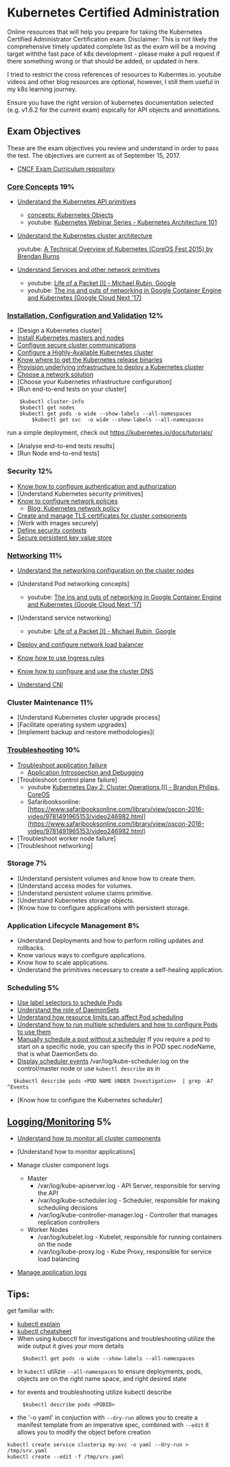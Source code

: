 # Kubernetes Certified Administration

Online resources that will help you prepare for taking the Kubernetes Certified Administrator Certification exam.
Disclaimer: This is not likely the comprehensive timely updated complete list as the exam will be a moving target withthe fast pace of k8s development - please make a pull request if there something wrong or that should be added, or updated in here.

I tried to restrict the cross references of resources to Kuberntes.io. youtube videos and other blog resources are optional, however, I still them useful in my k8s learning journey.
 
Ensure you have the right version of kubernetes documentation selected (e.g. v1.6.2 for the current exam) espically for API objects and annottations. 

## Exam Objectives

These are the exam objectives you review and understand in order to pass the test. The objectives are current as of September 15, 2017.

* [CNCF Exam Curriculum repository ](https://github.com/cncf/curriculum)

### [Core Concepts](https://v1-6.docs.kubernetes.io/docs/concepts/) 19%
* [Understand the Kubernetes API primitives](https://v1-6.docs.kubernetes.io/docs/api-reference/v1.6/)

  * [concepts: Kubernetes Objects](https://kubernetes.io/docs/concepts/overview/working-with-objects/kubernetes-objects/)
  * youtube: [Kubernetes Webinar Series - Kubernetes Architecture 101](https://www.youtube.com/watch?v=zeS6OyDoy78)
  
* [Understand the Kubernetes cluster architecture](https://kubernetes.io/docs/concepts/overview/components/)
  
  youtube: [A Technical Overview of Kubernetes (CoreOS Fest 2015) by Brendan Burns](https://www.youtube.com/watch?v=WwBdNXt6wO4)
  

* [Understand Services and other network primitives](https://kubernetes.io/docs/concepts/services-networking/service/)

  * youtube: [Life of a Packet [I] - Michael Rubin, Google](https://www.youtube.com/watch?v=0Omvgd7Hg1I)
  * youtube: [The ins and outs of networking in Google Container Engine and Kubernetes (Google Cloud Next '17)](https://www.youtube.com/watch?v=y2bhV81MfKQ)

### [Installation, Configuration and Validation](https://github.com/kelseyhightower/kubernetes-the-hard-way/tree/f9486b081f8f54dd63a891463f0b0e783d084307) 12%
* [Design a Kubernetes cluster]
* [Install Kubernetes masters and nodes](https://kubernetes.io/docs/getting-started-guides/scratch/)
* [Configure secure cluster communications](https://kubernetes.io/docs/tasks/tls/managing-tls-in-a-cluster/)
* [Configure a Highly-Available Kubernetes cluster](https://kubernetes.io/docs/admin/high-availability/)
* [Know where to get the Kubernetes release binaries](https://kubernetes.io/docs/getting-started-guides/binary_release/#prebuilt-binary-release)
* [Provision underlying infrastructure to deploy a Kubernetes cluster](https://github.com/kelseyhightower/kubernetes-the-hard-way/blob/f9486b081f8f54dd63a891463f0b0e783d084307/docs/01-infrastructure-gcp.md)
* [Choose a network solution](https://kubernetes.io/docs/getting-started-guides/scratch/#network)
* [Choose your Kubernetes infrastructure configuration]
* [Run end-to-end tests on your  cluster]
```
  	$kubectl cluster-info
  	$kubectl get nodes
  	$kubectl get pods -o wide --show-labels --all-namespaces
        $kubectl get svc  -o wide --show-labels --all-namespaces
```

  run a simple deployment, check out https://kubernetes.io/docs/tutorials/ 

* [Analyse end-to-end tests results]
* [Run Node end-to-end tests]



### Security 12%
* [Know how to configure authentication and authorization](https://kubernetes.io/docs/admin/authorization/rbac/)
* [Understand Kubernetes security primitives]
* [Know to configure network policies](https://kubernetes.io/docs/tasks/administer-cluster/declare-network-policy/)
  * [Blog: Kubernetes network policy](https://ahmet.im/blog/kubernetes-network-policy/)
* [Create and manage TLS certificates for cluster components](https://kubernetes.io/docs/tasks/tls/managing-tls-in-a-cluster/)
* [Work with images securely]
* [Define security contexts](https://kubernetes.io/docs/tasks/configure-pod-container/security-context/)
* [Secure persistent key value store](https://kubernetes.io/docs/concepts/configuration/secret/)


### [Networking](https://kubernetes.io/docs/concepts/cluster-administration/networking/) 11%
* [Understand the networking configuration on the cluster nodes](https://kubernetes.io/docs/concepts/cluster-administration/networking/)
* [Understand Pod networking concepts]
  * youtube: [The ins and outs of networking in Google Container Engine and Kubernetes (Google Cloud Next '17)](https://www.youtube.com/watch?v=y2bhV81MfKQ)

* [Understand service networking]
  * youtube: [Life of a Packet [I] - Michael Rubin, Google](https://www.youtube.com/watch?v=0Omvgd7Hg1I)
* [Deploy and configure network load balancer](https://kubernetes.io/docs/tasks/access-application-cluster/create-external-load-balancer/)
* [Know how to use Ingress rules](https://kubernetes.io/docs/concepts/services-networking/ingress/)
* [Know how to configure and use the cluster DNS](https://kubernetes.io/docs/tasks/access-application-cluster/create-external-load-balancer/)
* [Understand CNI](https://kubernetes.io/docs/tasks/access-application-cluster/create-external-load-balancer/)

### Cluster Maintenance 11%
* [Understand Kubernetes cluster upgrade process]
* [Facilitate operating system upgrades]
* [Implement backup and restore methodologies](


### [Troubleshooting](https://kubernetes.io/docs/tasks/debug-application-cluster/troubleshooting/) 10%
* [Troubleshoot application failure](https://kubernetes.io/docs/tasks/debug-application-cluster/determine-reason-pod-failure/)
  * [Application Introspection and Debugging](https://kubernetes.io/docs/tasks/debug-application-cluster/debug-application-introspection/)
* [Troubleshoot control plane failure]
  * youtube [Kubernetes Day 2: Cluster Operations [I] - Brandon Philips, CoreOS](https://www.youtube.com/watch?v=U1zR0eDQRYQ)
  * Safaribooksonline: [https://www.safaribooksonline.com/library/view/oscon-2016-video/9781491965153/video246982.html](https://www.safaribooksonline.com/library/view/oscon-2016-video/9781491965153/video246982.html)
* [Troubleshoot worker node failure]
* [Troubleshoot networking]




### Storage 7%
* [Understand persistent volumes and know how to create them.
* [Understand access modes for volumes.
* [Understand persistent volume claims primitive.
* [Understand Kubernetes storage objects.
* [Know how to configure applications with persistent storage.



### Application Lifecycle Management 8%
* Understand Deployments and how to perform rolling updates and rollbacks.
* Know various ways to configure applications.
* Know how to scale applications.
* Understand the primitives necessary to create a self-healing application.


### Scheduling  5%
* [Use label selectors to schedule Pods](https://kubernetes.io/docs/concepts/overview/working-with-objects/labels/)
* [Understand the role of DaemonSets](https://kubernetes.io/docs/concepts/workloads/controllers/daemonset/)
* [Understand how resource limits can affect Pod scheduling](https://kubernetes.io/docs/tasks/administer-cluster/memory-default-namespace/)
* [Understand how to run multiple schedulers and how to configure Pods to use them](https://kubernetes.io/docs/tasks/administer-cluster/configure-multiple-schedulers/)
* [Manually schedule a pod without a scheduler](https://kubernetes.io/docs/tasks/administer-cluster/static-pod/)
   If you require a pod to start on a specific node, you can specify this in POD spec.nodeName, that is what DaemonSets do.
* [Display scheduler events](https://stackoverflow.com/questions/28857993/how-does-kubernetes-scheduler-work/28874577#28874577)
  /var/log/kube-scheduler.log on the control/master node
  or use `kubectl describe` as in
``` 
  $kubectl describe pods <POD NAME UNDER Investigation>  | grep -A7 ^Events
```
* [Know how to configure the Kubernetes scheduler]


## [Logging/Monitoring](https://kubernetes.io/docs/concepts/cluster-administration/logging/)  5%
* [Understand how to monitor all cluster components](https://kubernetes.io/docs/tasks/debug-application-cluster/resource-usage-monitoring/)
* [Understand how to monitor applications]
* Manage cluster component logs
  * Master
    * /var/log/kube-apiserver.log - API Server, responsible for serving the API
    * /var/log/kube-scheduler.log - Scheduler, responsible for making scheduling decisions
    * /var/log/kube-controller-manager.log - Controller that manages replication controllers
  * Worker Nodes
    * /var/log/kubelet.log - Kubelet, responsible for running containers on the node
    * /var/log/kube-proxy.log - Kube Proxy, responsible for service load balancing

* [Manage application logs](https://kubernetes.io/docs/user-guide/kubectl/v1.6/#logs)


## Tips:

get familiar with:
* [kubectl explain](https://blog.heptio.com/kubectl-explain-heptioprotip-ee883992a243)
* [kubectl cheatsheet](https://kubernetes.io/docs/user-guide/kubectl-cheatsheet/)
* When using kubecctl for investigations and troubleshooting utilize the wide output it gives your more details
```
     $kubectl get pods -o wide --show-labels --all-namespaces
```
* In `kubectl` utilizie `--all-namespaces` to ensure deployments, pods, objects are on the right name space, and right desired state

* for events and troubleshooting utilize kubectl describe
```
     $kubectl describe pods <PODID>
```
* the '-o yaml' in conjuction with `--dry-run` allows you to create a manifest template from an imperative spec, combined with `--edit` it allows you to modify the object before creation
```
kubectl create service clusterip my-svc -o yaml --dry-run > /tmp/srv.yaml
kubectl create --edit -f /tmp/srv.yaml
```

